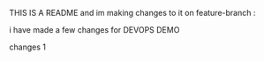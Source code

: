 THIS IS A README and im making changes to it on feature-branch :

i have made a few changes for DEVOPS DEMO

changes 1